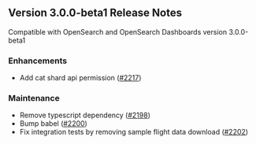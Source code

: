 ## Version 3.0.0-beta1 Release Notes

Compatible with OpenSearch and OpenSearch Dashboards version 3.0.0-beta1

### Enhancements
* Add cat shard api permission ([#2217](https://github.com/opensearch-project/security-dashboards-plugin/pull/2217/files))

### Maintenance
* Remove typescript dependency ([#2198](https://github.com/opensearch-project/security-dashboards-plugin/pull/2198))
* Bump babel ([#2200](https://github.com/opensearch-project/security-dashboards-plugin/pull/2200))
* Fix integration tests by removing sample flight data download ([#2202](https://github.com/opensearch-project/security-dashboards-plugin/pull/2202))